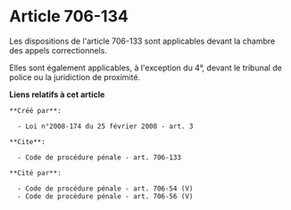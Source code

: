 # Article 706-134

Les dispositions de l'article 706-133 sont applicables devant la chambre des appels correctionnels. 

Elles sont également applicables, à l'exception du 4°, devant le tribunal de police ou la juridiction de proximité.

**Liens relatifs à cet article**

	**Créé par**:

	  - Loi n°2008-174 du 25 février 2008 - art. 3

	**Cite**:

	  - Code de procédure pénale - art. 706-133

	**Cité par**:

	  - Code de procédure pénale - art. 706-54 (V)
	  - Code de procédure pénale - art. 706-56 (V)
